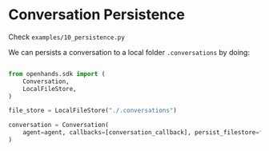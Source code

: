 # Conversation Persistence

Check `examples/10_persistence.py`


We can persists a conversation to a local folder `.conversations` by doing:

```python

from openhands.sdk import (
    Conversation,
    LocalFileStore,
)

file_store = LocalFileStore("./.conversations")

conversation = Conversation(
    agent=agent, callbacks=[conversation_callback], persist_filestore=file_store
)
```
